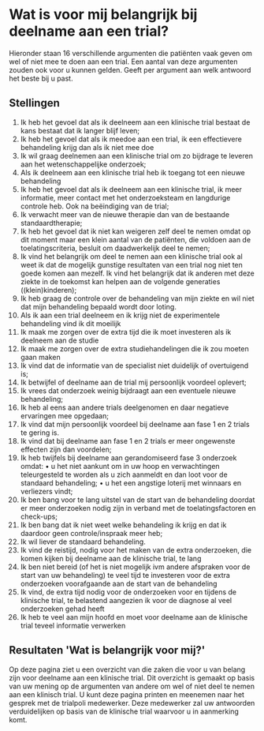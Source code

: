 # Wat is voor mij belangrijk bij deelname aan een trial?

Hieronder staan 16 verschillende argumenten die patiënten vaak geven om wel of niet mee te doen aan een trial. Een aantal van deze argumenten zouden ook voor u kunnen gelden. Geeft per argument aan welk antwoord het beste bij u past. 

## Stellingen
1.	Ik heb het gevoel dat als ik deelneem aan een klinische trial bestaat de kans bestaat dat ik langer blijf leven;
2.	Ik heb het gevoel dat als ik meedoe aan een trial, ik een effectievere behandeling krijg dan als ik niet mee doe
3.	Ik wil graag deelnemen aan een klinische trial om zo bijdrage te leveren aan het wetenschappelijke onderzoek;
4.	Als ik deelneem aan een klinische trial heb ik toegang tot een nieuwe behandeling
5.	Ik heb het gevoel dat als ik deelneem aan een klinische trial, ik meer informatie, meer contact met het onderzoeksteam en langdurige controle heb. Ook na beëindiging van de trial;
6.	Ik verwacht meer van de nieuwe therapie dan van de bestaande standaardtherapie;
7.	Ik heb het gevoel dat ik niet kan weigeren zelf deel te nemen omdat op dit moment maar een klein aantal van de patiënten, die voldoen aan de toelatingscriteria, besluit om daadwerkelijk deel te nemen;
8.	Ik vind het belangrijk om deel te nemen aan een klinische trial ook al weet ik dat de mogelijk gunstige resultaten van een trial nog niet ten goede komen aan mezelf.  Ik vind het belangrijk dat ik anderen met deze ziekte in de toekomst kan helpen aan de volgende generaties ((klein)kinderen);
9.	Ik heb graag de controle over de behandeling van mijn ziekte en wil niet dat mijn behandeling bepaald wordt door loting. 
10.	Als ik aan een trial deelneem en ik krijg niet de experimentele behandeling vind ik dit moeilijk
11.	Ik maak me zorgen over de extra tijd die ik moet investeren als ik deelneem aan de studie
12.	Ik maak me zorgen over de extra studiehandelingen die ik zou moeten gaan maken
13.	Ik vind dat de informatie van de specialist niet duidelijk of overtuigend is;
14.	Ik  betwijfel of deelname aan de trial mij persoonlijk voordeel oplevert;
15.	Ik vrees dat  onderzoek weinig bijdraagt aan een eventuele nieuwe behandeling;
16.	Ik heb al eens aan andere trials deelgenomen en daar negatieve ervaringen mee opgedaan;
17.	Ik vind dat mijn persoonlijk voordeel bij deelname aan fase 1 en 2 trials te gering is. 
18.	Ik vind dat bij deelname aan fase 1 en 2 trials er meer ongewenste effecten zijn dan voordelen;
19.	Ik heb twijfels bij deelname aan gerandomiseerd fase 3 onderzoek omdat: 
•	u het niet aankunt om in uw hoop en verwachtingen teleurgesteld te worden als u zich aanmeldt en dan loot voor de standaard behandeling;
•	u het een angstige loterij met winnaars en verliezers vindt;
20.	Ik ben bang voor te lang uitstel van de start van de behandeling doordat er meer onderzoeken nodig zijn in verband met de toelatingsfactoren en check-ups;
21.	Ik ben bang dat ik niet weet welke behandeling ik krijg en dat ik daardoor geen controle/inspraak meer heb;
22.	Ik wil liever de standaard behandeling.
23.	Ik vind de reistijd, nodig voor het maken van de extra onderzoeken, die komen kijken bij deelname aan de klinische trial, te lang
24.	Ik ben niet bereid (of het is niet mogelijk ivm andere afspraken voor de start van uw behandeling) te veel tijd te investeren voor de extra onderzoeken voorafgaande aan de start van de behandeling
25.	Ik vind, de extra tijd nodig voor de onderzoeken voor en tijdens de klinische trial, te belastend aangezien ik voor de diagnose al veel onderzoeken gehad heeft
26.	Ik heb te veel aan mijn hoofd en moet voor deelname aan de klinische trial teveel informatie verwerken


## Resultaten 'Wat is belangrijk voor mij?'

Op deze pagina ziet u een overzicht van die zaken die voor u van belang zijn voor deelname aan een klinische trial. Dit overzicht is gemaakt op basis van uw mening op de argumenten van andere om wel of niet deel te nemen aan een klinisch trial. U kunt deze pagina printen en meenemen naar het gesprek met de trialpoli medewerker. Deze medewerker zal uw antwoorden verduidelijken op basis van de klinische trial waarvoor u in aanmerking komt.
